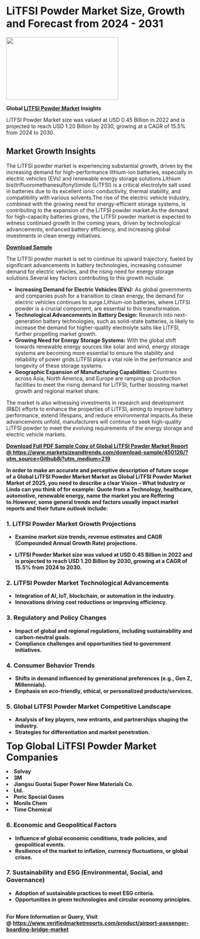 <H1>LiTFSI Powder Market Size, Growth and Forecast from 2024 - 2031</H1><img class="aligncenter size-medium wp-image-584254" src="https://thirdeyenews.in/wp-content/uploads/2024/09/Global-Market-Research-300x168.jpeg" alt="" width="300" height="168" /><p><strong>Global&nbsp;<a href="https://www.marketsizeandtrends.com/download-sample/450126/?utm_source=Github8j?utm_medium=219">LiTFSI Powder Market</a> Insights</strong></p><p>LiTFSI Powder Market size was valued at USD 0.45 Billion in 2022 and is projected to reach USD 1.20 Billion by 2030, growing at a CAGR of 15.5% from 2024 to 2030.</p><p><h2>Market Growth Insights</h2> <p>The LiTFSI powder market is experiencing substantial growth, driven by the increasing demand for high-performance lithium-ion batteries, especially in electric vehicles (EVs) and renewable energy storage solutions.Lithium bis(trifluoromethanesulfonyl)imide (LiTFSI) is a critical electrolyte salt used in batteries due to its excellent ionic conductivity, thermal stability, and compatibility with various solvents.The rise of the electric vehicle industry, combined with the growing need for energy-efficient storage systems, is contributing to the expansion of the LiTFSI powder market.As the demand for high-capacity batteries grows, the LiTFSI powder market is expected to witness continued growth in the coming years, driven by technological advancements, enhanced battery efficiency, and increasing global investments in clean energy initiatives.</p> <p><strong><a href="#">Download Sample</a></strong></p> <p>The LiTFSI powder market is set to continue its upward trajectory, fueled by significant advancements in battery technologies, increasing consumer demand for electric vehicles, and the rising need for energy storage solutions.Several key factors contributing to this growth include:</p> <ul> <li><strong>Increasing Demand for Electric Vehicles (EVs):</strong> As global governments and companies push for a transition to clean energy, the demand for electric vehicles continues to surge.Lithium-ion batteries, where LiTFSI powder is a crucial component, are essential to this transformation.</li> <li><strong>Technological Advancements in Battery Design:</strong> Research into next-generation battery technologies, such as solid-state batteries, is likely to increase the demand for higher-quality electrolyte salts like LiTFSI, further propelling market growth.</li> <li><strong>Growing Need for Energy Storage Systems:</strong> With the global shift towards renewable energy sources like solar and wind, energy storage systems are becoming more essential to ensure the stability and reliability of power grids.LiTFSI plays a vital role in the performance and longevity of these storage systems.</li> <li><strong>Geographic Expansion of Manufacturing Capabilities:</strong> Countries across Asia, North America, and Europe are ramping up production facilities to meet the rising demand for LiTFSI, further boosting market growth and regional market share.</li> </ul> <p>The market is also witnessing investments in research and development (R&D) efforts to enhance the properties of LiTFSI, aiming to improve battery performance, extend lifespans, and reduce environmental impacts.As these advancements unfold, manufacturers will continue to seek high-quality LiTFSI powder to meet the evolving requirements of the energy storage and electric vehicle markets.</p> <p><strong><a href="#"></p><p><span class=""><strong>Download Full PDF Sample Copy of Global LiTFSI Powder Market Report</strong> @ <a href="https://www.marketsizeandtrends.com/download-sample/450126/?utm_source=Github8j?utm_medium=219" target="_blank">https://www.marketsizeandtrends.com/download-sample/450126/?utm_source=Github8j?utm_medium=219</a></span></p><p>In order to make an accurate and perceptive description of future scope of a Global&nbsp;LiTFSI Powder Market Market as Global&nbsp;LiTFSI Powder Market Market of 2025, you need to describe a clear Vision &ndash; What Industry or Linda can you think of for example: Quote from a Technology, healthcare, automotive, renewable energy, name the market you are Reffering to.However, some general trends and factors usually impact market reports and their future outlook include:</p><h3>1.&nbsp;<strong>LiTFSI Powder Market Growth Projections</strong></h3><ul><li>Examine market size trends, revenue estimates and CAGR (Compounded Annual Growth Rate) projections.</li><li><p>LiTFSI Powder Market size was valued at USD 0.45 Billion in 2022 and is projected to reach USD 1.20 Billion by 2030, growing at a CAGR of 15.5% from 2024 to 2030.</p></li></ul><h3>2.&nbsp;<strong>LiTFSI Powder Market Technological Advancements</strong></h3><ul><li>Integration of AI, IoT, blockchain, or automation in the industry.</li><li>Innovations driving cost reductions or improving efficiency.</li></ul><h3>3.&nbsp;<strong>Regulatory and Policy Changes</strong></h3><ul><li>Impact of global and regional regulations, including sustainability and carbon-neutral goals.</li><li>Compliance challenges and opportunities tied to government initiatives.</li></ul><h3>4.&nbsp;<strong>Consumer Behavior Trends</strong></h3><ul><li>Shifts in demand influenced by generational preferences (e.g., Gen Z, Millennials).</li><li>Emphasis on eco-friendly, ethical, or personalized products/services.</li></ul><h3>5.&nbsp;<strong>Global LiTFSI Powder Market Competitive Landscape</strong></h3><ul><li>Analysis of key players, new entrants, and partnerships shaping the industry.</li><li>Strategies for differentiation and market penetration.</li></ul><p data-pm-slice="1 1 []"><span style="color: inherit; font-family: inherit; font-size: 25px;">Top Global LiTFSI Powder Market Companies</span></p><div class="" data-test-id=""><p><li>Solvay</li><li> 3M</li><li> Jiangsu Guotai Super Power New Materials Co.</li><li> Ltd.</li><li> Peric Special Gases</li><li> Monils Chem</li><li> Time Chemical</li></p></div><h3>6.&nbsp;<strong>Economic and Geopolitical Factors</strong></h3><ul><li>Influence of global economic conditions, trade policies, and geopolitical events.</li><li>Resilience of the market to inflation, currency fluctuations, or global crises.</li></ul><h3>7.&nbsp;<strong>Sustainability and ESG (Environmental, Social, and Governance)</strong></h3><ul><li>Adoption of sustainable practices to meet ESG criteria.</li><li>Opportunities in green technologies and circular economy principles.</li></ul><h2><strong style="font-size: 14px;">For More Information or Query, Visit @&nbsp;</strong><a style="background-color: #ffffff; font-size: 14px;" href="https://www.marketsizeandtrends.com/report/litfsi-powder-market/" target="_blank">https://www.verifiedmarketreports.com/product/airport-passenger-boarding-bridge-market</a></h2>